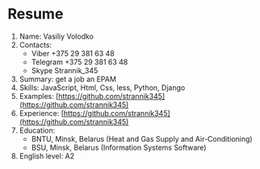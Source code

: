 # Resume
1. Name: Vasiliy Volodko
2. Contacts:
    * Viber +375 29 381 63 48
    * Telegram +375 29 381 63 48
    * Skype Strannik_345
3. Summary: get a job an EPAM
4. Skills: JavaScript, Html, Css, less, Python, Django
5. Examples: [https://github.com/strannik345](https://github.com/strannik345)
6. Experience: [https://github.com/strannik345](https://github.com/strannik345)
7. Education: 
    * BNTU, Minsk, Belarus (Heat and Gas Supply and Air-Conditioning)
    *  BSU, Minsk, Belarus (Information Systems Software)
8. English level: A2